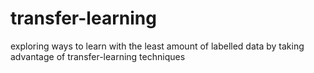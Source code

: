 # transfer-learning
exploring ways to learn with the least amount of labelled data by taking advantage of transfer-learning techniques
